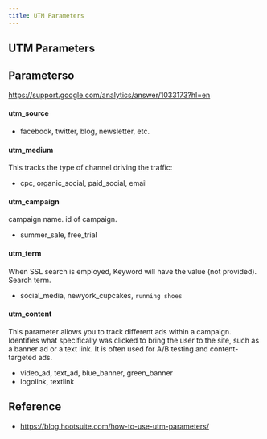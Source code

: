 ```yaml
---
title: UTM Parameters
---
```


## UTM Parameters

## Parameterso
https://support.google.com/analytics/answer/1033173?hl=en

#### utm_source
- facebook, twitter, blog, newsletter, etc.

#### utm_medium

This tracks the type of channel driving the traffic: 

- cpc, organic_social, paid_social, email

#### utm_campaign
campaign name.
id of campaign.

- summer_sale, free_trial

#### utm_term
When SSL search is employed, Keyword will have the value (not provided).
Search term.

- social_media, newyork_cupcakes, `running shoes`

#### utm_content
This parameter allows you to track different ads within a campaign.
Identifies what specifically was clicked to bring the user to the site, such as a banner ad or a text link. It is often used for A/B testing and content-targeted ads.

- video_ad, text_ad, blue_banner, green_banner
- logolink, textlink

## Reference
- https://blog.hootsuite.com/how-to-use-utm-parameters/

